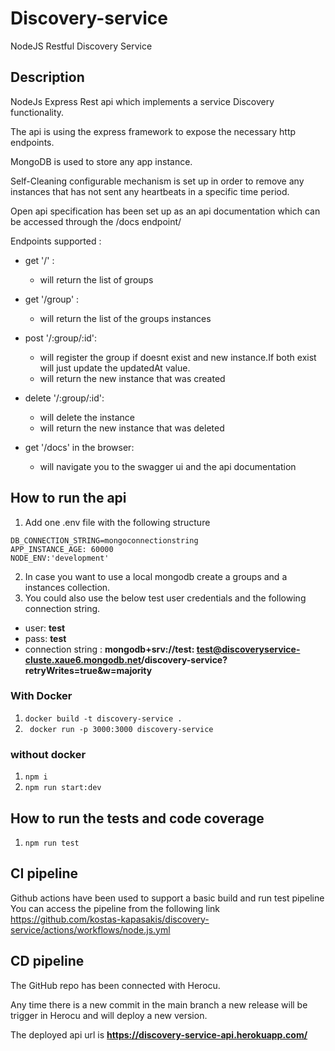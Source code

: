 # Discovery-service

NodeJS Restful Discovery Service

## Description

NodeJs Express Rest api which implements a service Discovery functionality.

The api is using the express framework to expose the necessary http endpoints.

MongoDB is used to store any app instance.

Self-Cleaning configurable mechanism is set up in order to remove any instances that has not sent any heartbeats in a
specific time period.

Open api specification has been set up as an api documentation which can be accessed through the /docs endpoint/

Endpoints supported :

- get '/' :
    - will return the list of groups


- get '/group' :
    - will return the list of the groups instances


- post '/:group/:id':

  - will register the group if doesnt exist and new instance.If both exist will just update the updatedAt value.
  - will return the new instance that was created
- delete '/:group/:id':

  - will delete the instance
  - will return the new instance that was deleted

- get '/docs' in the browser:
  - will navigate you to the swagger ui and the api documentation

## How to run the api

1) Add one .env file with the following structure

```
DB_CONNECTION_STRING=mongoconnectionstring
APP_INSTANCE_AGE: 60000
NODE_ENV:'development'
```

2) In case you want to use a local mongodb create a groups and a instances collection.
3) You could also use the below test user credentials and the following connection string.

- user: **test**
- pass: **test**
- connection string : **mongodb+srv://test:
  test@discoveryservice-cluste.xaue6.mongodb.net/discovery-service?retryWrites=true&w=majority**

### With Docker

1) ``docker build -t discovery-service .``
2) `` docker run -p 3000:3000 discovery-service``

### without docker

1) ``npm i``
2) ``npm run start:dev``

## How to run the tests and code coverage

1) ``npm run test``

## CI pipeline

Github actions have been used to support a basic build and run test pipeline You can access the pipeline from the
following link https://github.com/kostas-kapasakis/discovery-service/actions/workflows/node.js.yml

## CD pipeline

The GitHub repo has been connected with Herocu.

Any time there is a new commit in the main branch a new release will be trigger in Herocu and will deploy a new version.

The deployed api url is **https://discovery-service-api.herokuapp.com/**
